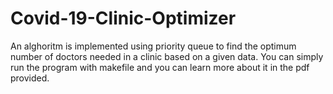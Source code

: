 # Covid-19-Clinic-Optimizer
An alghoritm is implemented using priority queue to find the optimum number of doctors needed in a clinic based on a given data.
You can simply run the program with makefile and you can learn more about it in the pdf provided.
